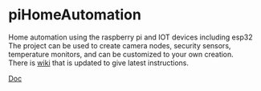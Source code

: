 # piHomeAutomation
Home automation using the raspberry pi and IOT devices including esp32
The project can be used to create camera nodes, security sensors, temperature monitors, and can be customized to your own creation.<br>
There is <a href="http://www.github.com/Paulware/piHomeAutomation/wiki">wiki</a> that is updated to give latest instructions. <p>
<a href="http://paulware.github.io/piPair">Doc</a>
